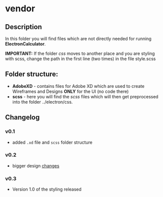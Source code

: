 # vendor
## Description
In this folder you will find files which are not directly needed for running **ElectronCalculator**.

**IMPORTANT:** If the folder *css* moves to another place and you are styling with scss, change the path in the first line (two times) in the file style.scss
## Folder structure:
  - **AdobeXD** - contains files for Adobe XD which are used to create Wireframes and Designs **ONLY** for the UI (no code there)
  - **scss** - here you will find the *scss* files which will then get preprocessed into the folder ../electron/css.

## Changelog
### v0.1
  - added `.xd` file and `scss` folder structure

### v0.2
  - bigger design [changes](/electron/README.md#v03)

### v0.3
  - Version 1.0 of the styling released
